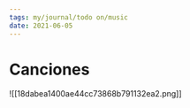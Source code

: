 ```yaml
---
tags: my/journal/todo on/music
date: 2021-06-05 
---
```

# Canciones

![[18dabea1400ae44cc73868b791132ea2.png]]
